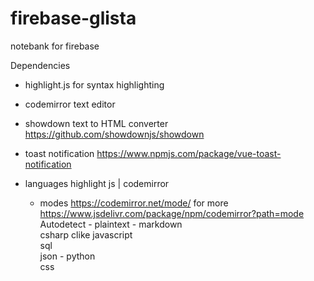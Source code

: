 # firebase-glista
notebank for firebase

Dependencies
- highlight.js for syntax highlighting
- codemirror text editor
- showdown text to HTML converter https://github.com/showdownjs/showdown
- toast notification https://www.npmjs.com/package/vue-toast-notification

- languages highlight js | codemirror
    - modes https://codemirror.net/mode/ for more https://www.jsdelivr.com/package/npm/codemirror?path=mode
Autodetect      -
plaintext       -
markdown        
csharp          clike
javascript  
sql         
json            -
python      
css         